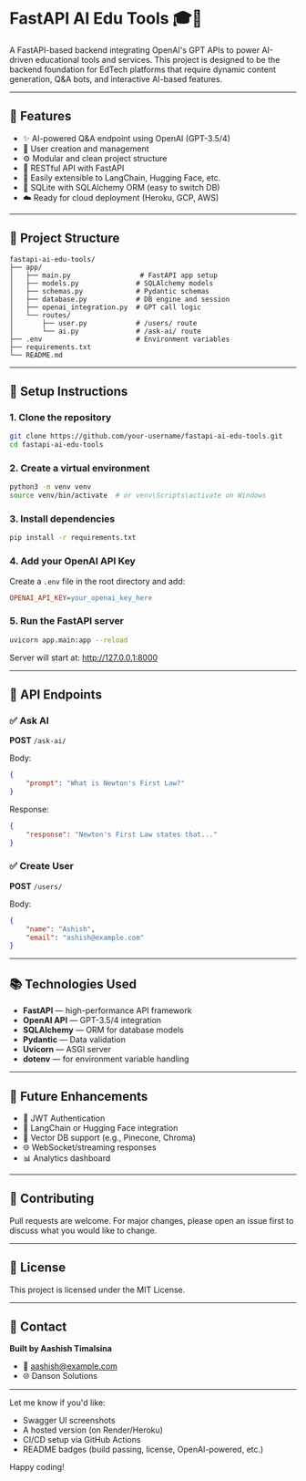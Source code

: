 # FastAPI AI Edu Tools 🎓🤖

A FastAPI-based backend integrating OpenAI's GPT APIs to power AI-driven educational tools and services. This project is designed to be the backend foundation for EdTech platforms that require dynamic content generation, Q&A bots, and interactive AI-based features.

---

## 🚀 Features

- ✨ AI-powered Q&A endpoint using OpenAI (GPT-3.5/4)
- 👤 User creation and management
- ⚙️ Modular and clean project structure
- 📡 RESTful API with FastAPI
- 🧠 Easily extensible to LangChain, Hugging Face, etc.
- 💾 SQLite with SQLAlchemy ORM (easy to switch DB)
- ☁️ Ready for cloud deployment (Heroku, GCP, AWS)

---

## 📁 Project Structure

```
fastapi-ai-edu-tools/
├── app/
│   ├── main.py                 # FastAPI app setup
│   ├── models.py              # SQLAlchemy models
│   ├── schemas.py             # Pydantic schemas
│   ├── database.py            # DB engine and session
│   ├── openai_integration.py  # GPT call logic
│   └── routes/
│       ├── user.py            # /users/ route
│       └── ai.py              # /ask-ai/ route
├── .env                       # Environment variables
├── requirements.txt
└── README.md
```

---

## 🔧 Setup Instructions

### 1. Clone the repository
```bash
git clone https://github.com/your-username/fastapi-ai-edu-tools.git
cd fastapi-ai-edu-tools
```

### 2. Create a virtual environment
```bash
python3 -m venv venv
source venv/bin/activate  # or venv\Scripts\activate on Windows
```

### 3. Install dependencies
```bash
pip install -r requirements.txt
```

### 4. Add your OpenAI API Key
Create a `.env` file in the root directory and add:

```ini
OPENAI_API_KEY=your_openai_key_here
```

### 5. Run the FastAPI server
```bash
uvicorn app.main:app --reload
```
Server will start at: http://127.0.0.1:8000

---

## 🧪 API Endpoints

### ✅ Ask AI
**POST** `/ask-ai/`

Body:
```json
{
    "prompt": "What is Newton's First Law?"
}
```

Response:
```json
{
    "response": "Newton's First Law states that..."
}
```

### ✅ Create User
**POST** `/users/`

Body:
```json
{
    "name": "Ashish",
    "email": "ashish@example.com"
}
```

---

## 📚 Technologies Used

- **FastAPI** — high-performance API framework
- **OpenAI API** — GPT-3.5/4 integration
- **SQLAlchemy** — ORM for database models
- **Pydantic** — Data validation
- **Uvicorn** — ASGI server
- **dotenv** — for environment variable handling

---

## 🚀 Future Enhancements

- 🔐 JWT Authentication
- 🧠 LangChain or Hugging Face integration
- 🧩 Vector DB support (e.g., Pinecone, Chroma)
- 🌐 WebSocket/streaming responses
- 📊 Analytics dashboard

---

## 🤝 Contributing

Pull requests are welcome. For major changes, please open an issue first to discuss what you would like to change.

---

## 📄 License

This project is licensed under the MIT License.

---

## 👋 Contact

**Built by Aashish Timalsina**
- 📧 aashish@example.com
- 🌐 Danson Solutions

---

Let me know if you'd like:
- Swagger UI screenshots  
- A hosted version (on Render/Heroku)  
- CI/CD setup via GitHub Actions  
- README badges (build passing, license, OpenAI-powered, etc.)  

Happy coding!
